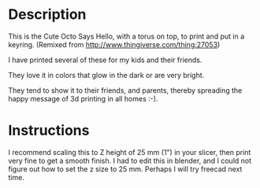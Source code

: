 # Description

This is the Cute Octo Says Hello, with a torus on top, to print and put in a keyring. (Remixed from http://www.thingiverse.com/thing:27053)

I have printed several of these for my kids and their friends. 

They love it in colors that glow in the dark or are very bright.

They tend to show it to their friends, and parents, thereby spreading the happy message of 3d printing in all homes :-).

# Instructions

I recommend scaling this to Z height of 25 mm (1") in your slicer, then print very fine to get a smooth finish.
I had to edit this in blender, and I could not figure out how to set the z size to 25 mm. Perhaps I will try freecad next time.
